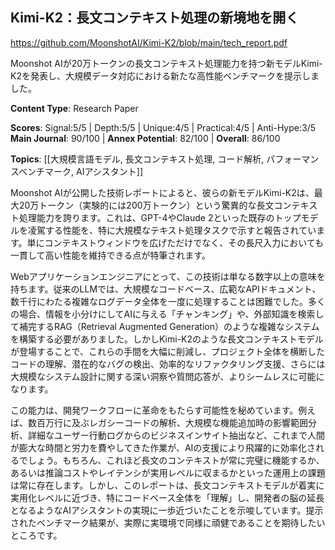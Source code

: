 ## Kimi-K2：長文コンテキスト処理の新境地を開く
https://github.com/MoonshotAI/Kimi-K2/blob/main/tech_report.pdf

Moonshot AIが20万トークンの長文コンテキスト処理能力を持つ新モデルKimi-K2を発表し、大規模データ対応における新たな高性能ベンチマークを提示しました。

**Content Type**: Research Paper

**Scores**: Signal:5/5 | Depth:5/5 | Unique:4/5 | Practical:4/5 | Anti-Hype:3/5
**Main Journal**: 90/100 | **Annex Potential**: 82/100 | **Overall**: 86/100

**Topics**: [[大規模言語モデル, 長文コンテキスト処理, コード解析, パフォーマンスベンチマーク, AIアシスタント]]

Moonshot AIが公開した技術レポートによると、彼らの新モデルKimi-K2は、最大20万トークン（実験的には200万トークン）という驚異的な長文コンテキスト処理能力を誇ります。これは、GPT-4やClaude 2といった既存のトップモデルを凌駕する性能を、特に大規模なテキスト処理タスクで示すと報告されています。単にコンテキストウィンドウを広げただけでなく、その長尺入力においても一貫して高い性能を維持できる点が特筆されます。

Webアプリケーションエンジニアにとって、この技術は単なる数字以上の意味を持ちます。従来のLLMでは、大規模なコードベース、広範なAPIドキュメント、数千行にわたる複雑なログデータ全体を一度に処理することは困難でした。多くの場合、情報を小分けにしてAIに与える「チャンキング」や、外部知識を検索して補完するRAG（Retrieval Augmented Generation）のような複雑なシステムを構築する必要がありました。しかしKimi-K2のような長文コンテキストモデルが登場することで、これらの手間を大幅に削減し、プロジェクト全体を横断したコードの理解、潜在的なバグの検出、効率的なリファクタリング支援、さらには大規模なシステム設計に関する深い洞察や質問応答が、よりシームレスに可能になります。

この能力は、開発ワークフローに革命をもたらす可能性を秘めています。例えば、数百万行に及ぶレガシーコードの解析、大規模な機能追加時の影響範囲分析、詳細なユーザー行動ログからのビジネスインサイト抽出など、これまで人間が膨大な時間と労力を費やしてきた作業が、AIの支援により飛躍的に効率化されるでしょう。もちろん、これほど長文のコンテキストが常に完璧に機能するか、あるいは推論コストやレイテンシが実用レベルに収まるかといった運用上の課題は常に存在します。しかし、このレポートは、長文コンテキストモデルが着実に実用化レベルに近づき、特にコードベース全体を「理解」し、開発者の脳の延長となるようなAIアシスタントの実現に一歩近づいたことを示唆しています。提示されたベンチマーク結果が、実際に実環境で同様に頑健であることを期待したいところです。

